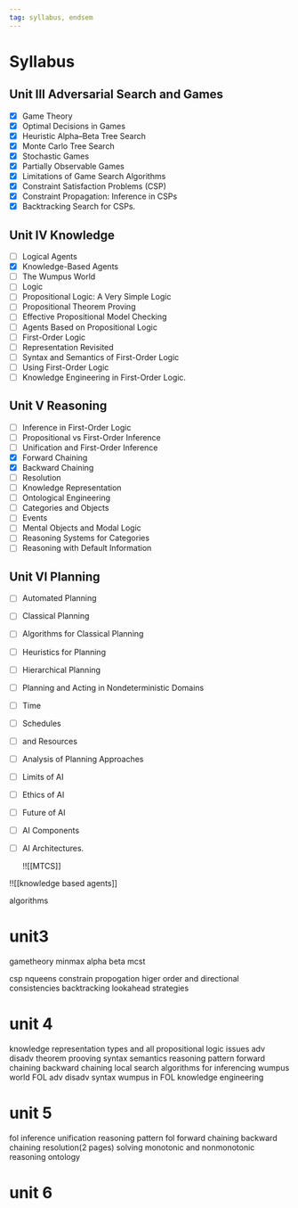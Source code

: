 ```yaml
---
tag: syllabus, endsem
---
```

# Syllabus

## Unit III Adversarial Search and Games
 - [x] Game Theory
 - [x] Optimal Decisions in Games
 - [x] Heuristic Alpha–Beta Tree Search
 - [x] Monte Carlo Tree Search 
 - [x] Stochastic Games
 - [x] Partially Observable Games
 - [x] Limitations of Game Search Algorithms 
 - [x] Constraint Satisfaction Problems (CSP)
 - [x] Constraint Propagation: Inference in CSPs
 - [x] Backtracking Search for CSPs.

## Unit IV Knowledge
 - [ ] Logical Agents
 - [x] Knowledge-Based Agents
 - [ ] The Wumpus World
 - [ ] Logic
 - [ ] Propositional Logic: A Very Simple Logic
 - [ ] Propositional Theorem Proving
 - [ ] Effective Propositional Model Checking
 - [ ] Agents Based on Propositional Logic
 - [ ] First-Order Logic
 - [ ] Representation Revisited
 - [ ] Syntax and Semantics of First-Order Logic
 - [ ] Using First-Order Logic
 - [ ] Knowledge Engineering in First-Order Logic.

## Unit V Reasoning
 - [ ] Inference in First-Order Logic
 - [ ] Propositional vs First-Order Inference
 - [ ] Unification and First-Order Inference
 - [x] Forward Chaining
 - [x] Backward Chaining
 - [ ] Resolution
 - [ ] Knowledge Representation
 - [ ] Ontological Engineering
 - [ ] Categories and Objects
 - [ ] Events
 - [ ] Mental Objects and Modal Logic
 - [ ] Reasoning Systems for Categories
 - [ ] Reasoning with Default Information

## Unit VI Planning
 - [ ] Automated Planning
 - [ ] Classical Planning
 - [ ] Algorithms for Classical Planning
 - [ ] Heuristics for Planning
 - [ ] Hierarchical Planning
 - [ ] Planning and Acting in Nondeterministic Domains
 - [ ] Time
 - [ ] Schedules
 - [ ] and Resources
 - [ ] Analysis of Planning Approaches
 - [ ] Limits of AI
 - [ ] Ethics of AI
 - [ ] Future of AI
 - [ ] AI Components
 - [ ] AI Architectures.




	!![[MTCS]]

!![[knowledge based agents]]

algorithms 
# unit3

gametheory
minmax
alpha beta
mcst

csp
nqueens
constrain propogation
higer order and directional consistencies
backtracking lookahead strategies

# unit 4
knowledge representation 
types and all
propositional logic 
issues
adv disadv
theorem prooving
syntax 
semantics 
reasoning pattern
forward chaining 
backward chaining
local search algorithms for inferencing
wumpus world 
FOL
adv disadv
syntax
wumpus in FOL
knowledge engineering 


# unit 5
fol inference 
unification 
reasoning pattern fol
forward chaining 
backward chaining
resolution(2 pages) solving
monotonic and nonmonotonic reasoning 
ontology

# unit 6

